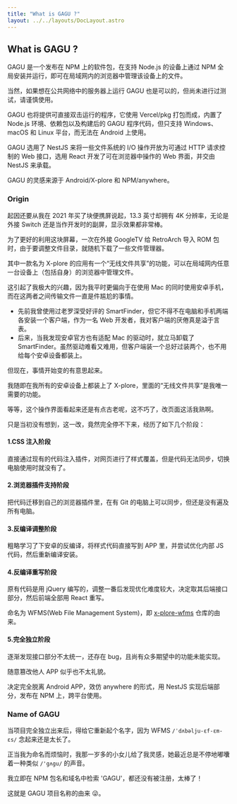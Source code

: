 ```yaml
---
title: "What is GAGU ?"
layout: ../../layouts/DocLayout.astro
---
```


## What is GAGU ?

GAGU 是一个发布在 NPM 上的软件包，在支持 Node.js 的设备上通过 NPM 全局安装并运行，即可在局域网内的浏览器中管理该设备上的文件。

当然，如果想在公共网络中的服务器上运行 GAGU 也是可以的，但尚未进行过测试，请谨慎使用。

GAGU 也将提供可直接双击运行的程序，它使用 Vercel/pkg 打包而成，内置了 Node.js 环境、依赖包以及构建后的 GAGU 程序代码，但只支持 Windows、macOS 和 Linux 平台，而无法在 Android 上使用。

GAGU 选用了 NestJS 来将一些文件系统的 I/O 操作开放为可通过 HTTP 请求控制的 Web 接口，选用 React 开发了可在浏览器中操作的 Web 界面，并交由 NestJS 来承载。

GAGU 的灵感来源于 Android/X-plore 和 NPM/anywhere。

### Origin

起因还要从我在 2021 年买了块便携屏说起，13.3 英寸却拥有 4K 分辨率，无论是外接 Switch 还是当作开发时的副屏，显示效果都非常棒。

为了更好的利用这块屏幕，一次在外接 GoogleTV 给 RetroArch 导入 ROM 包时，由于要调整文件目录，就随机下载了一些文件管理器。

其中一款名为 X-plore 的应用有一个“无线文件共享”的功能，可以在局域网内任意一台设备上（包括自身）的浏览器中管理文件。

这引起了我极大的兴趣，因为我平时更偏向于在使用 Mac 的同时使用安卓手机，而在这两者之间传输文件一直是件尴尬的事情。

- 先前我曾使用过老罗深受好评的 SmartFinder，但它不得不在电脑和手机两端各安装一个客户端，作为一名 Web 开发者，我对客户端的厌倦真是溢于言表。
- 后来，当我发现安卓官方也有适配 Mac 的驱动时，就立马卸载了 SmartFinder。虽然驱动难看又难用，但客户端装一个总好过装两个，也不用给每个安卓设备都装上。

但现在，事情开始变的有意思起来。

我随即在我所有的安卓设备上都装上了 X-plore，里面的“无线文件共享”是我唯一需要的功能。

等等，这个操作界面看起来还是有点古老呢，这不巧了，改页面这活我熟啊。

只是当初没有想到，这一改，竟然完全停不下来，经历了如下几个阶段：

#### 1.CSS 注入阶段

直接通过现有的代码注入插件，对网页进行了样式覆盖，但是代码无法同步，切换电脑使用时就没有了。

#### 2.浏览器插件支持阶段

把代码迁移到自己的浏览器插件里，在有 Git 的电脑上可以同步，但还是没有遍及所有电脑。

#### 3.反编译调整阶段

粗略学习了下安卓的反编译，将样式代码直接写到 APP 里，并尝试优化内部 JS 代码，然后重新编译安装。

#### 4.反编译重写阶段

原有代码是用 jQuery 编写的，调整一番后发现优化难度较大，决定取其后端接口部分，然后前端全部用 React 重写。

命名为 WFMS(Web File Management System)，即 [x-plore-wfms](https://github.com/chisw-archived/x-plore-wfms) 仓库的由来。

#### 5.完全独立阶段

逐渐发现接口部分不太统一，还存在 bug，且尚有众多期望中的功能未能实现。

随意篡改他人 APP 似乎也不太礼貌。

决定完全脱离 Android APP，效仿 anywhere 的形式，用 NestJS 实现后端部分，发布在 NPM 上，跨平台使用。


### Name of GAGU

当项目完全独立出来后，得给它重新起个名字，因为 WFMS `/ˈdʌbəlju-ɛf-ɛm-ɛs/` 念起来还是太长了。

正当我为命名而烦恼时，我那一岁多的小女儿给了我灵感，她最近总是不停地嘟囔着一种类似 `/'gʌgu/` 的声音。

我立即在 NPM 包名和域名中检索 'GAGU'，都还没有被注册，太棒了！

这就是 GAGU 项目名称的由来 😜。
